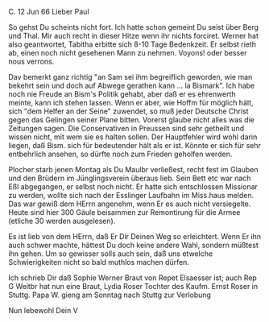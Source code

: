  C. 12 Jun 66
Lieber Paul

So gehst Du scheints nicht fort. Ich hatte schon gemeint Du seist über Berg und Thal. Mir auch recht in dieser Hitze wenn ihr nichts forciret. 
Werner hat also geantwortet, Tabitha erbitte sich 8-10 Tage Bedenkzeit. Er selbst rieth ab, einen noch nicht gesehenen Mann zu nehmen. Voyons! oder besser nous verrons.

Dav bemerkt ganz richtig "an Sam sei ihm begreiflich geworden, wie man bekehrt sein und doch auf Abwege gerathen kann … la Bismark". Ich habe noch nie Freude an Bism's Politik gehabt, aber daß er es ehrenwerth meinte, kann ich stehen lassen. Wenn er aber, wie Hoffm für möglich hält, sich "dem Helfer an der Seine" zuwendet, so muß jeder Deutsche Christ gegen das Gelingen seiner Plane bitten. Vorerst glaube nicht alles was die Zeitungen sagen. Die Conservativen in Preussen sind sehr getheilt und wissen nicht, mit wem sie es halten sollen. Der Hauptfehler wird wohl darin liegen, daß Bism. sich für bedeutender hält als er ist. Könnte er sich für sehr entbehrlich ansehen, so dürfte noch zum Frieden geholfen werden.

Plocher starb jenen Montag als Du Maulbr verließest, recht fest im Glauben und den Brüdern im Jünglingsverein überaus lieb. Sein Bett etc war nach Eßl abgegangen, er selbst noch nicht. Er hatte sich entschlossen Missionar zu werden, wollte sich nach der Esslinger Laufbahn im Miss.haus melden. Das war gewiß dem HErrn angenehm, wenn Er es auch nicht versiegelte. 
Heute sind hier 300 Gäule beisammen zur Remontirung für die Armee (etliche 30 werden ausgelesen).

Es ist lieb von dem HErrn, daß Er Dir Deinen Weg so erleichtert. Wenn Er ihn auch schwer machte, hättest Du doch keine andere Wahl, sondern müßtest ihn gehen. Um so gewisser solls auch sein, daß uns etwelche Schwierigkeiten nicht so bald muthlos machen dürfen.

Ich schrieb Dir daß Sophie Werner Braut von Repet Elsaesser ist; auch Rep G Weitbr hat nun eine Braut, Lydia Roser Tochter des Kaufm. Ernst Roser in Stuttg. Papa W. gieng am Sonntag nach Stuttg zur Verlobung

 Nun lebewohl
 Dein V
